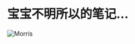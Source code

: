 # 宝宝不明所以的笔记...

![Morris](https://user-images.githubusercontent.com/45391046/59156491-ffbd4180-8ace-11e9-8eca-bc672ae507ff.jpg)
